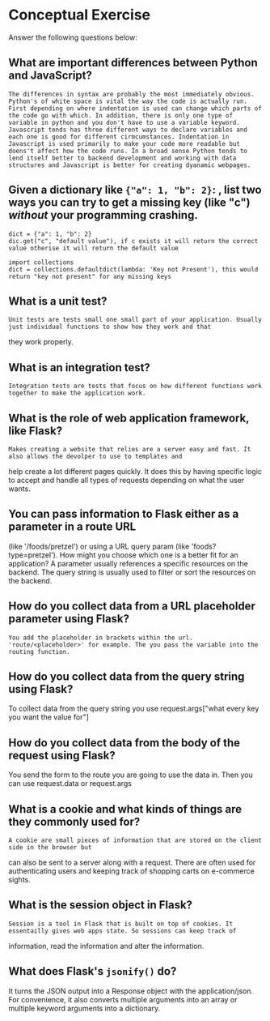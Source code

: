 # Conceptual Exercise

Answer the following questions below:

## What are important differences between Python and JavaScript?
    The differences in syntax are probably the most immediately obvious. Python's of white space is vital the way the code is actually run. First depending on where indentation is used can change which parts of the code go with which. In addition, there is only one type of variable in python and you don't have to use a variable keyword. Javascript tends has three different ways to declare variables and each one is good for different cirmcumstances. Indentation in Javascript is used primarily to make your code more readable but doens't affect how the code runs. In a broad sense Python tends to lend itself better to backend development and working with data structures and Javascript is better for creating dyanamic webpages. 

## Given a dictionary like ``{"a": 1, "b": 2}``: , list two ways you can try to get a missing key (like "c") *without* your programming crashing.
    dict = {"a": 1, "b": 2}
    dic.get("c", "default value"), if c exists it will return the correct value otherise it will return the default value

    import collections
    dict = collections.defaultdict(lambda: 'Key not Present'), this would return "key not present" for any missing keys

## What is a unit test?
    Unit tests are tests small one small part of your application. Usually just individual functions to show how they work and that 
  they work properly. 

## What is an integration test?
    Integration tests are tests that focus on how different functions work together to make the application work.

## What is the role of web application framework, like Flask?
    Makes creating a website that relies are a server easy and fast. It also allows the devolper to use to templates and 
  help create a lot different pages quickly. It does this by having specific logic to accept and handle all types of requests
  depending on what the user wants.   

## You can pass information to Flask either as a parameter in a route URL
  (like '/foods/pretzel') or using a URL query param (like
  'foods?type=pretzel'). How might you choose which one is a better fit
  for an application?
    A parameter usually references a specific resources on the backend. The query string is 
  usually used to filter or sort the resources on the backend.

## How do you collect data from a URL placeholder parameter using Flask?
    You add the placeholder in brackets within the url. 'route/<placeholder>' for example. The you pass the variable into the routing function.

## How do you collect data from the query string using Flask?
  To collect data from the query string you use request.args["what every key you want the value for"]

## How do you collect data from the body of the request using Flask?
  You send the form to the route you are going to use the data in. Then you can use request.data or request.args

## What is a cookie and what kinds of things are they commonly used for?
    A cookie are small pieces of information that are stored on the client side in the browser but
  can also be sent to a server along with a request. There are often used for authenticating users and
  keeping track of shopping carts on e-commerce sights. 

## What is the session object in Flask?
    Session is a tool in Flask that is built on top of cookies. It essentailly gives web apps state. So sessions can keep track of
  information, read the information and alter the information.

## What does Flask's `jsonify()` do?
  It turns the JSON output into a Response object with the application/json. For convenience, it also converts multiple arguments into an array or multiple keyword arguments into a dictionary.
